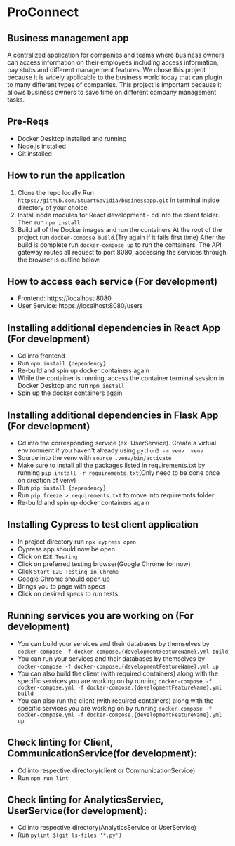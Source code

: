 # ProConnect
## Business management app
A centralized application for companies and teams where business owners can access information on their employees including access information, pay stubs and different management features. We chose this project because it is widely applicable to the business world today that can plugin to many different types of companies. This project is important because it allows business owners to save time on different company management tasks. 

## Pre-Reqs
* Docker Desktop installed and running
* Node.js installed
* Git installed

## How to run the application
1. Clone the repo locally
Run ```https://github.com/StuartGavidia/businessapp.git``` in terminal inside directory of your choice.
2. Install node modules for React development - cd into the client folder. Then run ```npm install```
3. Build all of the Docker images and run the containers
At the root of the project run ```docker-compose build```.(Try again if it fails first time) After the build is complete run ```docker-compose up``` to run the containers. The API gateway routes all request to port 8080, accessing the services through the browser is outline below.

## How to access each service (For development)
* Frontend: https://localhost:8080
* User Service: htpps://localhost:8080/users

## Installing additional dependencies in React App (For development)
* Cd into frontend
* Run ```npm install {dependency}```
* Re-build and spin up docker containers again
* While the container is running, access the container terminal session in Docker Desktop and run ```npm install```
* Spin up the docker containers again

## Installing additional dependencies in Flask App (For development)
* Cd into the corresponding service (ex: UserService). Create a virtual environment if you haven't already using ```python3 -m venv .venv```
* Source into the venv with ```source .venv/bin/activate```
* Make sure to install all the packages listed in requirements.txt by running ```pip install -r requirements.txt```(Only need to be done once on creation of venv)
* Run ```pip install {dependency}```
* Run ```pip freeze > requirements.txt``` to move into requiremnts folder
* Re-build and spin up docker containers again

## Installing Cypress to test client application
* In project directory run `npx cypress open`
* Cypress app should now be open
* Click on `E2E Testing`
* Click on preferred testing browser(Google Chrome for now)
* Click `Start E2E Testing in Chrome`
* Google Chrome should open up
* Brings you to page with specs
* Click on desired specs to run tests

## Running services you are working on (For development)
* You can build your services and their databases by themselves by ```docker-compose -f docker-compose.{developmentFeatureName}.yml build```
* You can run your services and their databases by themselves by ```docker-compose -f docker-compose.{developmentFeatureName}.yml up```
* You can also build the client (with required containers) along with the specific services you are working on by running ```docker-compose -f docker-compose.yml -f docker-compose.{developmentFeatureName}.yml build```
* You can also run the client (with required containers) along with the specific services you are working on by running ```docker-compose -f docker-compose.yml -f docker-compose.{developmentFeatureName}.yml up```

## Check linting for Client, CommunicationService(for development):
* Cd into respective directory(client or CommunicationService)
* Run ```npm run lint```

## Check linting for AnalyticsServiec, UserService(for development):
* Cd into respective directory(AnalyticsService or UserService)
* Run ```pylint $(git ls-files '*.py')```
